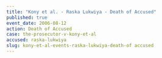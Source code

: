 ```yaml
---
title: "Kony et al. - Raska Lukwiya - Death of Accused"
published: true
event_date: 2006-08-12
action: Death of Accused
case: the-prosecutor-v-kony-et-al
accused: raska-lukwiya
slug: kony-et-al-events-raska-lukwiya-death-of accused
---
```


